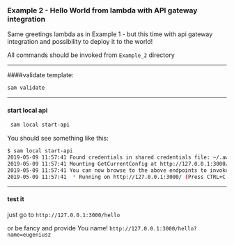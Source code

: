 ### Example 2 - Hello World from lambda with API gateway integration

Same greetings lambda as in Example 1 - but this time with api gateway integration and possibility to deploy it to the world!

All commands should be invoked from `Example_2` directory

---
####validate template:
```bash
sam validate
```
---
#### start local api

```bash
 sam local start-api
```
You should see something like this:
```bash
$ sam local start-api
2019-05-09 11:57:41 Found credentials in shared credentials file: ~/.aws/credentials
2019-05-09 11:57:41 Mounting GetCurrentConfig at http://127.0.0.1:3000/hello [GET]
2019-05-09 11:57:41 You can now browse to the above endpoints to invoke your functions. You do not need to restart/reload SAM CLI while working on your functions, changes will be reflected instantly/automatically. You only need to restart SAM CLI if you update your AWS SAM template
2019-05-09 11:57:41  * Running on http://127.0.0.1:3000/ (Press CTRL+C to quit)
```

---
#### test it
just go to `http://127.0.0.1:3000/hello`

or be fancy and provide You name! `http://127.0.0.1:3000/hello?name=eugeniusz`
